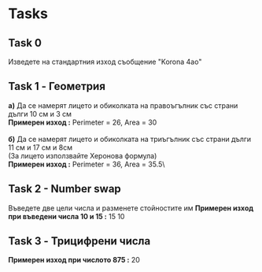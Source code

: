 # Tasks


## Task 0
Изведете на стандартния изход съобщение "Korona 4ao"

## Task 1 - Геометрия
**a)** Да се намерят лицето и обиколката на правоъгълник със страни дълги 10 см и 3 см\
**Примерен изход :** Perimeter = 26, Area = 30\
\
**б)** Да се намерят лицето и обиколката на триъгълник със страни дълги 11 см и 17 см и 8см\
(За лицето използвайте Херонова формула)\
**Примерен изход :** Perimeter = 36, Area = 35.5\

## Task 2 - Number swap
Въведете две цели числа и разменете стойностите им
**Примерен изход при въведени числа 10 и 15 :** 15 10

## Task 3 - Трицифрени числа
**Примерен изход при числото 875 :** 20


